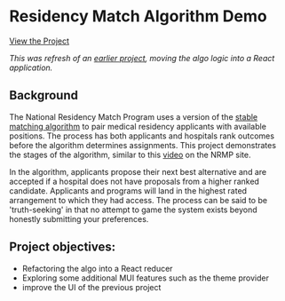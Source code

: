 # Residency Match Algorithm  Demo

[View the Project](https://d-murphy.github.io/MedicalResidentMatchDemo/)

_This was refresh of an [earlier project](https://github.com/d-murphy/ResidencyMatchingDemo), moving the algo logic into a React application._

## Background

The National Residency Match Program uses a version of the [stable matching algorithm](https://en.wikipedia.org/wiki/Stable_marriage_problem) to pair medical residency applicants with available positions.  The process has both applicants and hospitals rank outcomes before the algorithm determines assignments.  This project demonstrates the stages of the algorithm, similar to this [video](https://www.nrmp.org/matching-algorithm/) on the NRMP site.  

In the algorithm, applicants propose their next best alternative and are accepted if a hospital does not have proposals from a higher ranked candidate.  Applicants and programs will land in the highest rated arrangement to which they had access.  The process can be said to be 'truth-seeking' in that no attempt to game the system exists beyond honestly submitting your preferences.  

## Project objectives:
* Refactoring the algo into a React reducer
* Exploring some additional MUI features such as the theme provider
* improve the UI of the previous project
